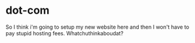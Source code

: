 # dot-com

So I think i'm going to setup my new website here and then I won't have to pay stupid hosting fees. Whatchuthinkaboudat?

